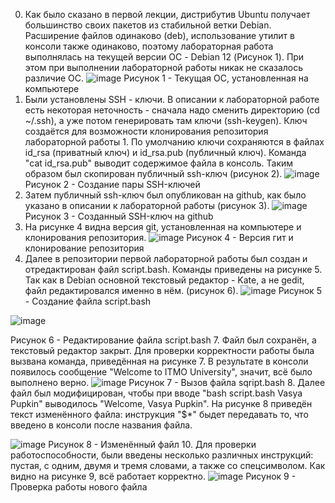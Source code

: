 0. Как было сказано в первой лекции, дистрибутив Ubuntu получает большинство своих пакетов из стабильной ветки Debian. Расширение файлов одинаково (deb), использование утилит в консоли также одинаково, поэтому лабораторная работа выполнялась на текущей версии ОС - Debian 12 (Рисунок 1). При этом при выполнении лабораторной работы никак не сказалось различие ОС.
 ![image](https://github.com/Klochkova24/lab-1/assets/91188482/e565d299-df80-4193-be99-13100fbde7b3)
Рисунок 1 - Текущая ОС, установленная на компьютере
1. Были установлены SSH - ключи. В описании к лабораторной работе есть некоторая неточность - сначала надо сменить директорию (cd ~/.ssh), а уже потом генерировать там ключи (ssh-keygen). Ключ создаётся для возможности клонирования репозитория лабораторной работы 1. По умолчанию ключи сохраняются в файлах id_rsa (приватный ключ) и id_rsa.pub (публичный ключ). Команда "cat id_rsa.pub" выводит содержимое файла в консоль. Таким образом был скопирован публичный ssh-ключ (рисунок 2).
 ![image](https://github.com/Klochkova24/lab-1/assets/91188482/9a1d98a4-f309-403f-9335-3ff680769af2)
Рисунок 2 - Создание пары SSH-ключей
2. Затем публичный ssh-ключ был опубликован на github, как было указано в описании к лабораторной работы (рисунок 3).
![image](https://github.com/Klochkova24/lab-1/assets/91188482/718faa42-9b11-45ff-9acd-7dcbfee6f7a4)
Рисунок 3 - Созданный SSH-ключ на github
4. На рисунке 4 видна версия git, установленная на компьютере и клонирования репозитория.
![image](https://github.com/Klochkova24/lab-1/assets/91188482/d336db2d-f34c-48b1-845b-1a367f522056)
Рисунок 4 - Версия гит и клонирование репозитория
5. Далее в репозитории первой лабораторной работы был создан и отредактирован файл script.bash. Команды приведены на рисунке 5. Так как в Debian основной текстовый редактор - Kate, а не gedit, файл редактировался именно в нём. (рисунок 6).
![image](https://github.com/Klochkova24/lab-1/assets/91188482/692ca76b-e9fa-4ce7-bb27-40fb2cda63f0)
Рисунок 5 - Создание файла script.bash

![image](https://github.com/Klochkova24/lab-1/assets/91188482/65244c23-daa1-4f62-8cc4-f849f9052fd9)

Рисунок 6 - Редактирование файла script.bash
7. Файл был сохранён, а текстовый редактор закрыт. Для проверки корректности работы была вызвана команда, приведённая на рисунке 7. В результате в консоли появилось сообщение "Welcome to ITMO University", значит, всё было выполнено верно.
![image](https://github.com/Klochkova24/lab-1/assets/91188482/eb96aa12-ae9e-4b05-9a5d-26c12999b53e)
Рисунок 7 - Вызов файла sqript.bash
8. Далее файл был модифицирован, чтобы при вводе "bash script.bash Vasya Pupkin" выводилось "Welcome, Vasya Pupkin". На рисунке 8 приведён текст изменённого файла: инструкция "$*" быдет передавать то, что введено в консоли после названия файла.

![image](https://github.com/Klochkova24/lab-1/assets/91188482/2fa5c0a4-9e4a-4a9e-8a6f-43d0b810da7c)
Рисунок 8 - Изменённый файл
10. Для проверки работоспособности, были введены несколько различных инструкций: пустая, с одним, двумя и тремя словами, а также со спецсимволом. Как видно на рисунке 9, всё работает корректно.
![image](https://github.com/Klochkova24/lab-1/assets/91188482/761f6ccb-c267-443f-9796-0402ded4f775)
Рисунок 9 - Проверка работы нового файла
   







